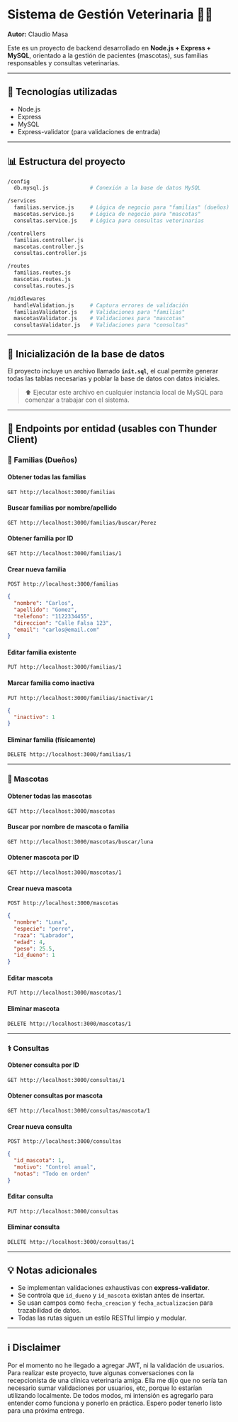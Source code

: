 # Sistema de Gestión Veterinaria 🐶🐱

**Autor:** Claudio Masa

Este es un proyecto de backend desarrollado en **Node.js + Express + MySQL**, orientado a la gestión de pacientes (mascotas), sus familias responsables y consultas veterinarias.

---

## 🔧 Tecnologías utilizadas

* Node.js
* Express
* MySQL
* Express-validator (para validaciones de entrada)

---

## 📊 Estructura del proyecto

```bash
/config
  db.mysql.js             # Conexión a la base de datos MySQL

/services
  familias.service.js     # Lógica de negocio para "familias" (dueños)
  mascotas.service.js     # Lógica de negocio para "mascotas"
  consultas.service.js    # Lógica para consultas veterinarias

/controllers
  familias.controller.js
  mascotas.controller.js
  consultas.controller.js

/routes
  familias.routes.js
  mascotas.routes.js
  consultas.routes.js

/middlewares
  handleValidation.js     # Captura errores de validación
  familiasValidator.js    # Validaciones para "familias"
  mascotasValidator.js    # Validaciones para "mascotas"
  consultasValidator.js   # Validaciones para "consultas"
```

---

## 📝 Inicialización de la base de datos

El proyecto incluye un archivo llamado **`init.sql`**, el cual permite generar todas las tablas necesarias y poblar la base de datos con datos iniciales.

> ⬆️ Ejecutar este archivo en cualquier instancia local de MySQL para comenzar a trabajar con el sistema.

---

## 📂 Endpoints por entidad (usables con Thunder Client)

### 👥 Familias (Dueños)

#### Obtener todas las familias

```
GET http://localhost:3000/familias
```

#### Buscar familias por nombre/apellido

```
GET http://localhost:3000/familias/buscar/Perez
```

#### Obtener familia por ID

```
GET http://localhost:3000/familias/1
```

#### Crear nueva familia

```
POST http://localhost:3000/familias
```

```json
{
  "nombre": "Carlos",
  "apellido": "Gomez",
  "telefono": "1122334455",
  "direccion": "Calle Falsa 123",
  "email": "carlos@email.com"
}
```

#### Editar familia existente

```
PUT http://localhost:3000/familias/1
```

#### Marcar familia como inactiva

```
PUT http://localhost:3000/familias/inactivar/1
```

```json
{
  "inactivo": 1
}
```

#### Eliminar familia (físicamente)

```
DELETE http://localhost:3000/familias/1
```

---

### 🐾 Mascotas

#### Obtener todas las mascotas

```
GET http://localhost:3000/mascotas
```

#### Buscar por nombre de mascota o familia

```
GET http://localhost:3000/mascotas/buscar/luna
```

#### Obtener mascota por ID

```
GET http://localhost:3000/mascotas/1
```

#### Crear nueva mascota

```
POST http://localhost:3000/mascotas
```

```json
{
  "nombre": "Luna",
  "especie": "perro",
  "raza": "Labrador",
  "edad": 4,
  "peso": 25.5,
  "id_dueno": 1
}
```

#### Editar mascota

```
PUT http://localhost:3000/mascotas/1
```

#### Eliminar mascota

```
DELETE http://localhost:3000/mascotas/1
```

---

### ⚕️ Consultas

#### Obtener consulta por ID

```
GET http://localhost:3000/consultas/1
```

#### Obtener consultas por mascota

```
GET http://localhost:3000/consultas/mascota/1
```

#### Crear nueva consulta

```
POST http://localhost:3000/consultas
```

```json
{
  "id_mascota": 1,
  "motivo": "Control anual",
  "notas": "Todo en orden"
}
```

#### Editar consulta

```
PUT http://localhost:3000/consultas
```

#### Eliminar consulta

```
DELETE http://localhost:3000/consultas/1
```

---

## 💡 Notas adicionales

* Se implementan validaciones exhaustivas con **express-validator**.
* Se controla que `id_dueno` y `id_mascota` existan antes de insertar.
* Se usan campos como `fecha_creacion` y `fecha_actualizacion` para trazabilidad de datos.
* Todas las rutas siguen un estilo RESTful limpio y modular.

---

## ℹ️ Disclaimer

Por el momento no he llegado a agregar JWT, ni la validación de usuarios. Para realizar este proyecto, tuve algunas conversaciones con la recepcionista de una clínica veterinaria amiga.
Ella me dijo que no sería tan necesario sumar validaciones por usuarios, etc, porque lo estarían utilizando localmente. De todos modos, mi intensión es agregarlo para entender como funciona y ponerlo en práctica.
Espero poder tenerlo listo para una próxima entrega.
